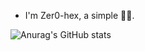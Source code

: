 - I'm Zer0-hex, a simple 🥬🐓.

![Anurag's GitHub stats](https://github-readme-stats.vercel.app/api?username=zer0-hex&show_icons=true&theme=dracula)

<!--
✨🔭🌱👯🤔💬📫😄⚡📫💬✉️🕹️💞️🦞🥬🐓👀🚪👋
-->



